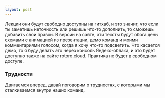 ```yaml
---
layout: post
---
```


Лекции они будут свободно доступны на гитхаб, и это значит, что если ты заметишь неточность или решишь что-то дополнить, то сможешь добавить свои правки. В версии на сайте, эти тексты будут обогащены схемами с анимацией из презентации, демо команд и моими комментариями голосом, когда я хочу что-то подсветить. Что касается демо, то я буду делать это через консоль Яндекс-облака, и это будет доступно также на сайте rotoro.cloud. Практика не будет в свободном доступе.

### Трудности

Двигаемся вперед, давай поговорим о трудностях, с которыми мы сталкиваемся внутри наших команд.
